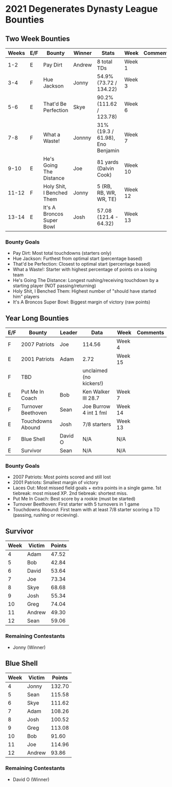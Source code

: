 # 2021 Degenerates Dynasty League Bounties

## Two Week Bounties

| Weeks | E/F | Bounty                    | Winner  | Stats                            | Week    | Comments |
|-------|-----|---------------------------|---------|----------------------------------|---------|----------|
| 1-2   | E   | Pay Dirt                  | Andrew  | 8 total TDs                      | Week 1  |          |
| 3-4   | F   | Hue Jackson               | Jonny   | 54.9% (73.72 / 134.22)           | Week 3  |          |
| 5-6   | E   | That'd Be Perfection      | Skye    | 90.2% (111.62 / 123.78)          | Week 6  |          |
| 7-8   | F   | What a Waste!             | Jonnny  | 31% (19.3 / 61.98), Eno Benjamin | Week 7  |          |
| 9-10  | E   | He's Going The Distance   | Joe     | 81 yards (Dalvin Cook)           | Week 10 |          |
| 11-12 | F   | Holy Shit, I Benched Them | Jonny   | 5 (RB, RB, WR, WR, TE)           | Week 12 |          |
| 13-14 | E   | It's A Broncos Super Bowl | Josh    | 57.08 (121.4 - 64.32)            | Week 13 |          |                                                                                                                                                                                                                           |


### Bounty Goals

  - Pay Dirt: Most total touchdowns (starters only)
  - Hue Jackson: Furthest from optimal start (percentage based)
  - That'd be Perfection: Closest to optimal start (percentage based)
  - What a Waste!: Starter with highest percentage of points on a losing team
  - He's Going The Distance: Longest rushing/receiving touchdown by a starting player (NOT passing/returning)
  - Holy Shit, I Benched Them: Highest number of "should have started him" players
  - It's A Broncos Super Bowl: Biggest margin of victory (raw points)

## Year Long Bounties

| E/F | Bounty             | Leader  | Data                    | Week    | Comments |
|-----|--------------------|---------|-------------------------|---------|----------|
| F   | 2007 Patriots      | Joe     | 114.56                  | Week 4  |          |
| E   | 2001 Patriots      | Adam    | 2.72                    | Week 15 |          |
| F   | TBD                |         | unclaimed (no kickers!) |         |          |
| E   | Put Me In Coach    | Bob     | Ken Walker III 28.7     | Week 7  |          |
| F   | Turnover Beethoven | Sean    | Joe Burrow 4 int 1 fml  | Week 14 |          |
| E   | Touchdowns Abound  | Josh    | 7/8 starters            | Week 13 |          |
| F   | Blue Shell         | David O | N/A                     | N/A     |          |
| E   | Survivor           | Sean    | N/A                     | N/A     |          |

### Bounty Goals

  - 2007 Patriots: Most points scored and still lost
  - 2001 Patriots: Smallest margin of victory
  - Laces Out: Most missed field goals + extra points in a single game.  1st tiebreak: most missed XP.  2nd tiebreak: shortest miss.
  - Put Me In Coach: Best score by a rookie (must be started)
  - Turnover Beethoven: First starter with 5 turnovers in 1 game
  - Touchdowns Abound: First team with at least 7/8 starter scoring a TD (passing, rushing or recieving).

## Survivor

| Week | Victim  | Points |
| ---- | ------- | ------ |
| 4    | Adam    | 47.52  |
| 5    | Bob     | 42.84  |
| 6    | David   | 53.64  |
| 7    | Joe     | 73.34  |
| 8    | Skye    | 68.68  |
| 9    | Josh    | 55.34  |
| 10   | Greg    | 74.04  |
| 11   | Andrew  | 49.30  |
| 12   | Sean    | 59.06  |

### Remaining Contestants

  - Jonny (Winner)

## Blue Shell

| Week | Victim  | Points |
|------|---------|--------|
| 4    | Jonny   | 132.70 |
| 5    | Sean    | 115.58 |
| 6    | Skye    | 111.62 |
| 7    | Adam    | 108.26 |
| 8    | Josh    | 100.52 |
| 9    | Greg    | 113.08 |
| 10   | Bob     | 91.60  |
| 11   | Joe     | 114.96 |
| 12   | Andrew  | 93.86  |

### Remaining Contestants

  - David O (Winner)
